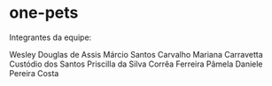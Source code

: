 # one-pets

Integrantes da equipe:

Wesley Douglas de Assis
Márcio Santos Carvalho
Mariana Carravetta Custódio dos Santos
Priscilla da Silva Corrêa Ferreira
Pâmela Daniele Pereira Costa